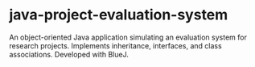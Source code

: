 # java-project-evaluation-system
An object-oriented Java application simulating an evaluation system for research projects. Implements inheritance, interfaces, and class associations. Developed with BlueJ.
